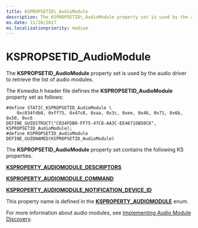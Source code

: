 ```yaml
---
title: KSPROPSETID\_AudioModule
description: The KSPROPSETID\_AudioModule property set is used by the audio driver to retrieve the list of audio modules.
ms.date: 11/28/2017
ms.localizationpriority: medium
---
```


# KSPROPSETID\_AudioModule


The **KSPROPSETID\_AudioModule** property set is used by the audio driver to retrieve the list of audio modules.

The *Ksmedia.h* header file defines the **KSPROPSETID\_AudioModule** property set as follows:

``` syntax
#define STATIC_KSPROPSETID_AudioModule \
    0xc034fdb0, 0xff75, 0x47c8, 0xaa, 0x3c, 0xee, 0x46, 0x71, 0x6b, 0x50, 0xc6
DEFINE_GUIDSTRUCT("C034FDB0-FF75-47C8-AA3C-EE46716B50C6", KSPROPSETID_AudioModule);
#define KSPROPSETID_AudioModule DEFINE_GUIDNAMED(KSPROPSETID_AudioModule)
```

The **KSPROPSETID\_AudioModule** property set contains the following KS properties.

[**KSPROPERTY\_AUDIOMODULE\_DESCRIPTORS**](ksproperty-audiomodule-descriptors.md)

[**KSPROPERTY\_AUDIOMODULE\_COMMAND**](ksproperty-audiomodule-command.md)

[**KSPROPERTY\_AUDIOMODULE\_NOTIFICATION\_DEVICE\_ID**](ksproperty-audiomodule-notification-device-id.md)

This property name is defined in the [**KSPROPERTY\_AUDIOMODULE**](ksproperty-audiomodule.md) enum.

For more information about audio modules, see [Implementing Audio Module Discovery](./implementing-audio-module-communication.md).

 

